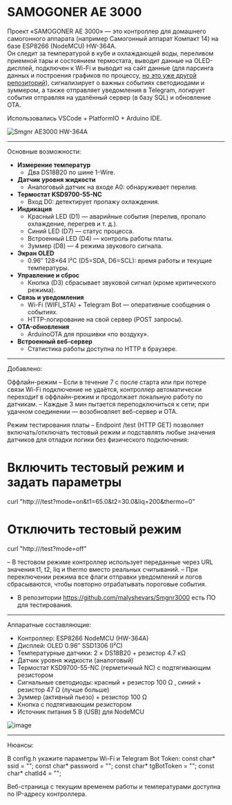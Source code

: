 # SAMOGONER AE 3000

Проект «SAMOGONER AE 3000» — это контроллер для домашнего самогонного аппарата (например Самогонный аппарат Компакт 14) на базе ESP8266 (NodeMCU) HW-364A.  
Он следит за температурой в кубе и охлаждающей воды,  переливом приемной тары и состоянием термостата, выводит данные на OLED-дисплей, подключен к Wi-Fi и выводит на сайт данные (для парсинга данных и построения графиков по процессу, [но это уже другой репозиторий](https://github.com/malyshevars/Smgnr3000)), сигнализирует о важных событиях светодиодами и зуммером, а также отправляет уведомления в Telegram, логирует события отправляя на удалённый сервер (в базу SQL) и обновление OTA.

Использовались VSCode + PlatformIO + Arduino IDE.

![Smgnr AE3000 HW-364A](https://github.com/user-attachments/assets/9019f772-5bdd-42b4-b8e9-4010f561ec2f)

---

Основные возможности:
- **Измерение температур**  
  - Два DS18B20 по шине 1-Wire.  
- **Датчик уровня жидкости**  
  - Аналоговый датчик на входе A0: обнаруживает перелив.  
- **Термостат KSD9700-55-NC**  
  - Вход D0: детектирует пропажу охлаждения.  
- **Индикация**  
  - Красный LED (D1) — аварийные события (перелив, пропало охлаждение, перегрев и т. д.).  
  - Синий LED (D7) — статус процесса.  
  - Встроенный LED (D4) — контроль работы платы.  
  - Зуммер (D8) — 4 режима звукового сигнала.  
- **Экран OLED**  
  - 0.96″ 128×64 I²C (D5=SDA, D6=SCL): время работы и текущие температуры.  
- **Управление и сброс**  
  - Кнопка (D3) сбрасывает звуковой сигнал (кроме критического режима).  
- **Связь и уведомления**  
  - Wi-Fi (WIFI_STA) + Telegram Bot — оперативные сообщения о событиях.  
  - HTTP-логирование на свой сервер (POST запросы).  
- **OTA-обновления**  
  - ArduinoOTA для прошивки «по воздуху».  
- **Встроенный веб-сервер**  
  - Статистика работы доступна по HTTP в браузере.
---
Добавлено:

Оффлайн-режим
– Если в течение 7 с после старта или при потере связи Wi-Fi подключение не удаётся, контроллер автоматически переходит в оффлайн-режим и продолжает локальную работу по датчикам.
– Каждые 3 мин пытается переподключиться к сети; при удачном соединении — возобновляет веб-сервер и OTA.

Режим тестирования платы
– Endpoint /test (HTTP GET) позволяет включать/отключать тестовый режим и подставлять любые значения датчиков для отладки логики без физического подключения:

# Включить тестовый режим и задать параметры
curl "http://<IP>/test?mode=on&t1=65.0&t2=30.0&liq=200&thermo=0"
# Отключить тестовый режим
curl "http://<IP>/test?mode=off"

– В тестовом режиме контроллер использует переданные через URL значения t1, t2, liq и thermo вместо реальных считываний.
– При переключении режима все флаги отправки уведомлений и логов сбрасываются, чтобы повторно отрабатывать пороговые события.
- В репозитории https://github.com/malyshevars/Smgnr3000 есть ПО для тестирования.
  
---

Аппаратные составляющие:
- Контроллер: ESP8266 NodeMCU (HW-364A)  
- Дисплей: OLED 0.96″ SSD1306 (I²C)  
- Температурные датчики: 2 × DS18B20 + резистор 4.7 кΩ  
- Датчик уровня жидкости (аналоговый)  
- Термостат KSD9700-55-NC (герметичный NC) с подтягивающим резистором
- Сигнальные светодиоды: 
красный + резистор 100 Ω  , 
синий + резистор 47 Ω (лучше больше) 
- Зуммер (активный пьезо)  + резистор 100 Ω  
- Кнопка с подтягивающим резистором 
- Источник питания 5 В (USB) для NodeMCU  

![image](https://github.com/user-attachments/assets/e24a5731-4792-465e-ad49-52e2e3124170)


---

Нюансы:

В config.h укажите параметры Wi-Fi и Telegram Bot Token:
const char* ssid     = "";
const char* password = "";
const char* tgBotToken = "";
const char* chatId4 = "";

Веб-страница с текущим временем работы и температурами доступна по IP-адресу контроллера.
